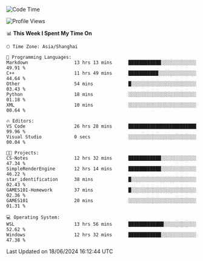 <!--START_SECTION:waka-->
![Code Time](http://img.shields.io/badge/Code%20Time-1%2C789%20hrs%2043%20mins-blue)

![Profile Views](http://img.shields.io/badge/Profile%20Views-3-blue)

📊 **This Week I Spent My Time On** 

```text
🕑︎ Time Zone: Asia/Shanghai

💬 Programming Languages: 
Markdown                 13 hrs 13 mins      ████████████░░░░░░░░░░░░░   49.91 % 
C++                      11 hrs 49 mins      ███████████░░░░░░░░░░░░░░   44.64 % 
Other                    54 mins             █░░░░░░░░░░░░░░░░░░░░░░░░   03.43 % 
Python                   18 mins             ░░░░░░░░░░░░░░░░░░░░░░░░░   01.18 % 
XML                      10 mins             ░░░░░░░░░░░░░░░░░░░░░░░░░   00.64 % 

🔥 Editors: 
VS Code                  26 hrs 28 mins      █████████████████████████   99.96 % 
Visual Studio            0 secs              ░░░░░░░░░░░░░░░░░░░░░░░░░   00.04 % 

🐱‍💻 Projects: 
CS-Notes                 12 hrs 32 mins      ████████████░░░░░░░░░░░░░   47.34 % 
SimpleRenderEngine       12 hrs 14 mins      ████████████░░░░░░░░░░░░░   46.22 % 
star_identification      38 mins             █░░░░░░░░░░░░░░░░░░░░░░░░   02.43 % 
GAMES101-Homework        37 mins             █░░░░░░░░░░░░░░░░░░░░░░░░   02.36 % 
GAMES101                 20 mins             ░░░░░░░░░░░░░░░░░░░░░░░░░   01.31 % 

💻 Operating System: 
WSL                      13 hrs 56 mins      █████████████░░░░░░░░░░░░   52.62 % 
Windows                  12 hrs 32 mins      ████████████░░░░░░░░░░░░░   47.38 % 
```


 Last Updated on 18/06/2024 16:12:44 UTC
<!--END_SECTION:waka-->